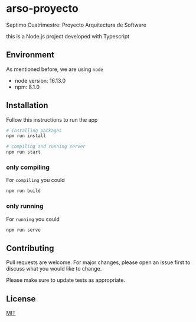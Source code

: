 # arso-proyecto
Septimo Cuatrimestre: Proyecto Arquitectura de Software

this is a Node.js project developed with Typescript

## Environment 
As mentioned before, we are using `node` 
* node version: 16.13.0
* npm: 8.1.0

## Installation
Follow this instructions to run the app
```bash
# installing packages
npm run install

# compiling and running server
npm run start
```

### only compiling
For `compiling` you could
```bash
npm run build
```

### only running
For `running` you could
```bash
npm run serve
```

## Contributing
Pull requests are welcome. For major changes, please open an issue first to discuss what you would like to change.

Please make sure to update tests as appropriate.

## License
[MIT](https://choosealicense.com/licenses/mit/)
